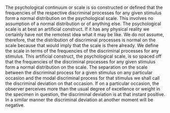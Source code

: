 The psychological continuum or scale is so constructed or defined that the frequencies of the respective discriminal processes for any given stimulus form a normal distribution on the psychological scale. This involves no assumption of a normal distribution or of anything else. The psychological scale is at best an artificial construct. If it has any physical reality we certainly have not the remotest idea what it may be like. We do not assume, therefore, that the distribution of discriminal processes is normal on the scale because that would imply that the scale is there already. We define the scale in terms of the frequencies of the discriminal processes for any stimulus. This artificial construct, the psychological scale, is so spaced off that the frequencies of the discriminal processes for any given stimulus form a normal distribution on the scale. The separation on the scale between the discriminal process for a given stimulus on any particular occasion and the modal discriminal process for that stimulus we shall call the discriminal deviation on that occasion. If on a particular occasion, the observer perceives more than the usual degree of excellence or weight in the specimen in question, the discriminal deviation is at that instant positive. In a similar manner the discriminal deviation at another moment will be negative.
